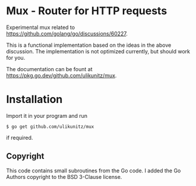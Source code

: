 # Mux - Router for HTTP requests

Experimental mux related to https://github.com/golang/go/discussions/60227.

This is a functional implementation based on the ideas in the above discussion.
The implementation is not optimized currently, but should work for you.

The documentation can be fount at https://pkg.go.dev/github.com/ulikunitz/mux.

# Installation

Import it in your program and run
```
$ go get github.com/ulikunitz/mux
````
if required.

## Copyright

This code contains small subroutines from the Go code. I added the Go
Authors copyright to the BSD 3-Clause license.
